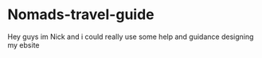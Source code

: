 # Nomads-travel-guide
Hey guys im Nick and i could really use some help and guidance designing my ebsite
